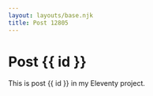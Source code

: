 ```yaml
---
layout: layouts/base.njk
title: Post 12805
---
```


# Post {{ id }}

This is post {{ id }} in my Eleventy project.
